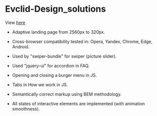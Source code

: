 # Evclid-Design_solutions
View [here](https://margaritadaynitcyna.github.io/Evclid-Design_solutions/)

- Adaptive landing page from 2560px to 320px.

- Cross-browser compatibility tested in: Opera, Yandex, Chrome, Edge, Android.

- Used by "swiper-bundle" for swiper (picture slider).

- Used "jquery-ui" for accordion in FAQ.

- Opening and closing a burger menu in JS.

- Tabs in How we work in JS.

- Semantically correct markup using BEM methodology.

- All states of interactive elements are implemented (with animation smoothness).
